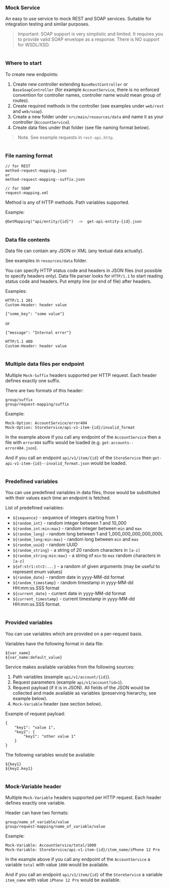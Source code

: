 ### Mock Service

An easy to use service to mock REST and SOAP services.
Suitable for integration testing and similar purposes.

> Important: SOAP support is very simplistic and limited.
It requires you to provide valid SOAP envelope as a response.
There is NO support for WSDL/XSD.

#
### Where to start

To create new endpoints:

1. Create new controller extending `BaseRestController` or `BaseSoapController`
(for example `AccountService`, there is no enforced convention
for controller names, controller name would mean group of routes).
2. Create required methods in the controller (see examples under `web/rest`
and `web/soap`).
3. Create a new folder under `src/main/resources/data` and
name it as your controller (`AccountService`).
4. Create data files under that folder (see file naming format below).

> Note. See example requests in `rest-api.http`.

#
### File naming format

    // for REST
    method-request-mapping.json
    or
    method-request-mapping--suffix.json
    
    // for SOAP
    request-mapping.xml 


Method is any of HTTP methods. Path variables supported.

Example:

    @GetMapping("api/entity/{id}")  ->  get-api-entity-{id}.json

#
### Data file contents

Data file can contain any JSON or XML (any textual data actually).

See examples in `resources/data` folder.

You can specify HTTP status code and headers in JSON files (not possible to specify headers only).
Data file parser looks for `HTTP/1.1` to start reading status code and headers.
Put empty line (or end of file) after headers.

Examples:

    HTTP/1.1 201
    Custom-Header: header value
    
    {"some_key": "some value"}
    
or

    {"message": "Internal error"}

    HTTP/1.1 400
    Custom-Header: header value

#
### Multiple data files per endpoint

Multiple `Mock-Suffix` headers supported per HTTP request.
Each header defines exactly one suffix.

There are two formats of this header:

    group/suffix
    group/request-mapping/suffix
    
Example:

    Mock-Option: AccountService/error404
    Mock-Option: StoreService/api-v1-item-{id}/invalid_format

In the example above if you call any endpoint of the `AccountService`
then a file with `error404` suffix would be loaded
(e.g. `get-accounts--error404.json`).

And if you call an endpoint `api/v1/item/{id}` of the `StoreService`
then `get-api-v1-item-{id}--invalid_format.json` would be loaded.

#
### Predefined variables

You can use predefined variables in data files, those would be substituted
with their values each time an endpoint is fetched.

List of predefined variables:

- `${sequence}` - sequence of integers starting from 1
- `${random_int}` - random integer between 1 and 10_000
- `${random_int:min:max}` - random integer between `min` and `max`
- `${random_long}` - random long between 1 and 1_000_000_000_000_000L
- `${random_long:min:max}` - random long between `min` and `max`
- `${random_uuid}` - random UUID
- `${random_string}` - a string of 20 random characters in `[a-z]`
- `${random_string:min:max}` - a string of `min` to `max` random characters in `[a-z]`
- `${of:str1:str2:...}` - a random of given arguments (may be useful to represent enum values)
- `${random_date}` - random date in yyyy-MM-dd format
- `${random_timestamp}` - random timestamp in yyyy-MM-dd HH:mm:ss.SSS format
- `${current_date}` - current date in yyyy-MM-dd format
- `${current_timestamp}` - current timestamp in yyyy-MM-dd HH:mm:ss.SSS format.

#
### Provided variables

You can use variables which are provided on a per-request basis.

Variables have the following format in data file:

    ${var_name}
    ${var_name:default_value}

Service makes available variables from the following sources:

1. Path variables (example `api/v1/account/{id}`).
2. Request parameters (example `api/v1/account?id=1`).
3. Request payload (if it is in JSON).
All fields of the JSON would be collected and made available as variables
(preserving hierarchy, see example below).
4. `Mock-Variable` header (see section below).

Example of request payload:

    {
        "key1": "value 1",
        "key2": {
            "key1": "other value 1"
        }
    }

The following variables would be available:

    ${key1}
    ${key2.key1}

#
### Mock-Variable header

Multiple `Mock-Variable` headers supported per HTTP request.
Each header defines exactly one variable.

Header can have two formats:

    group/name_of_variable/value
    group/request-mapping/name_of_variable/value
    
Example:

    Mock-Variable: AccountService/total/1000
    Mock-Variable: StoreService/api-v1-item-{id}/item_name/iPhone 12 Pro

In the example above if you call any endpoint of the `AccountService`
a variable `total` with value `1000` would be available.

And if you call an endpoint `api/v1/item/{id}` of the `StoreService`
a variable `item_name` with value `iPhone 12 Pro` would be available.